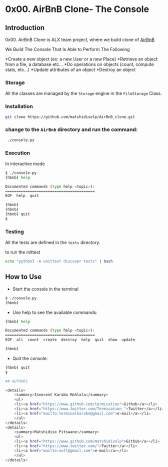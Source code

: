 # 0x00. AirBnB Clone- The Console

## Introduction

0x00. AirBnB Clone is ALX team project, where we build clone of [AirBnB]((https://www.airbnb.com/))

We Build The Console That Is Able to Perform The Following

*Create a new object (ex: a new User or a new Place)
*Retrieve an object from a file, a database etc…
*Do operations on objects (count, compute stats, etc…)
*Update attributes of an object
*Destroy an object

### Storage

All the classes are managed by the `Storage` engine in the `FileStorage` Class.


### Installation
```bash
git clone https://github.com/matshidisolp/AirBnB_clone.git
```
### change to the `AirBnb` directory and run the command:

```bash
 ./console.py
```

### Execution

In interactive mode

```bash
$ ./console.py
(hbnb) help

Documented commands (type help <topic>):
========================================
EOF  help  quit

(hbnb)
(hbnb)
(hbnb) quit
$
```
### Testing

All the tests are defined in the `tests` directory.

to run the inittest

```bash
echo "python3 -m unittest discover tests" | bash
```
## How to Use

* Start the console in the terminal

```bash
$ ./console.py
(hbnb)
```

* Use help to see the available commands:

```bash
(hbnb) help

Documented commands (type help <topic>):
========================================
EOF  all  count  create  destroy  help  quit  show  update

(hbnb)
```

* Quit the console:

```bash
(hbnb) quit
$

## AUTHORS

<details>
    <summary>Innocent Karabo Mohlala</summary>
    <ul>
    <li><a href="https://www.github.com/termication">Github</a></li>
    <li><a href="https://www.twitter.com/Termication_">Twitter</a></li>
    <li><a href="mailto:terminalkarabo@gmail.com">e-mail</a></li>
    </ul>
</details>
<details>
    <summary>Matshidiso Pitswane</summary>
    <ul>
    <li><a href="https://www.github.com/matshidisolp">Github</a></li>
    <li><a href="https://www.twitter.com/">Twitter</a></li>
    <li><a href="mailto:null@gmail.com">e-mail</a></li>
    </ul>
</details>



